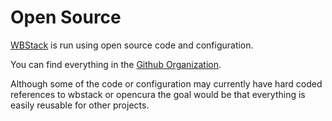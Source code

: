 # Open Source

[WBStack](https://www.wbstack.com) is run using open source code and configuration.

You can find everything in the [Github Organization](https://github.com/wbstack).

Although some of the code or configuration may currently have hard coded references to wbstack or opencura the goal would be that everything is easily reusable for other projects.
